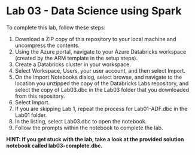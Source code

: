 # Lab 03 - Data Science using Spark

To complete this lab, follow these steps:

1.  Download a ZIP copy of this repository to your local machine and uncompress the contents.
2.  Using the Azure portal, navigate to your Azure Databricks workspace (created by the ARM template in the setup steps).
3.  Create a Databricks cluster in your workspace.
4.  Select Workspace, Users, your user account, and then select Import.
5.  On the Import Notebooks dialog, select browse, and navigate to the location you unzipped the copy of the Databricks Labs repository, and select the copy of Lab03.dbc in the Lab03 folder that you downloaded from this repository.
6.  Select Import.
7.  If you are skipping Lab 1, repeat the process for Lab01-ADF.dbc in the Lab01 folder.
8.  In the listing, select Lab03.dbc to open the notebook.
9.  Follow the prompts within the notebook to complete the lab.

**HINT: If you get stuck with the lab, take a look at the provided solution notebook called lab03-complete.dbc.**
